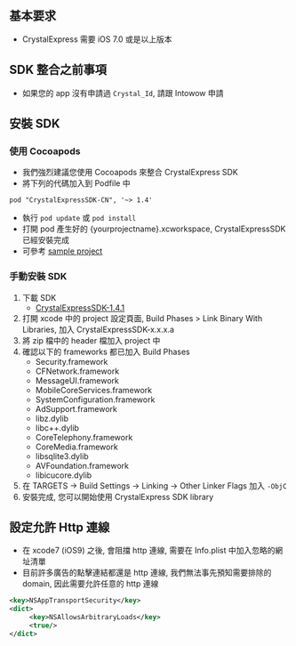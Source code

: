 ## 基本要求
- CrystalExpress 需要 iOS 7.0 或是以上版本

## SDK 整合之前事項
- 如果您的 app 沒有申請過 `Crystal_Id`, 請跟 Intowow 申請

## 安裝 SDK
### 使用 Cocoapods
- 我們強烈建議您使用 Cocoapods 來整合 CrystalExpress SDK
- 將下列的代碼加入到 Podfile 中
```
pod "CrystalExpressSDK-CN", '~> 1.4'
```
- 執行 `pod update` 或 `pod install`
- 打開 pod 產生好的 {yourprojectname}.xcworkspace, CrystalExpressSDK 已經安裝完成
- 可參考 [sample project](https://github.com/ytli1204/CrystalExpressCNSample)

### 手動安裝 SDK
1. 下載 SDK
    - [CrystalExpressSDK-1.4.1](https://s3.cn-north-1.amazonaws.com.cn/intowow-sdk/ios/Manual/CrystalExpressSDK-CN-1.4.1.zip)
2. 打開 xcode 中的 project 設定頁面, Build Phases > Link Binary With Libraries, 加入 CrystalExpressSDK-x.x.x.a
3. 將 zip 檔中的 header 檔加入 project 中
4. 確認以下的 frameworks 都已加入 Build Phases
    - Security.framework
    - CFNetwork.framework
    - MessageUI.framework
    - MobileCoreServices.framework
    - SystemConfiguration.framework
    - AdSupport.framework
    - libz.dylib
    - libc++.dylib
    - CoreTelephony.framework
    - CoreMedia.framework
    - libsqlite3.dylib
    - AVFoundation.framework
    - libicucore.dylib
5. 在 TARGETS -> Build Settings -> Linking -> Other Linker Flags 加入 `-ObjC`
6. 安裝完成, 您可以開始使用 CrystalExpress SDK library

## 設定允許 Http 連線
- 在 xcode7 (iOS9) 之後, 會阻擋 http 連線, 需要在 Info.plist 中加入忽略的網址清單
- 目前許多廣告的點擊連結都還是 http 連線, 我們無法事先預知需要排除的 domain, 因此需要允許任意的 http 連線

```xml
<key>NSAppTransportSecurity</key>
<dict>
     <key>NSAllowsArbitraryLoads</key>
     <true/>
</dict>
```
